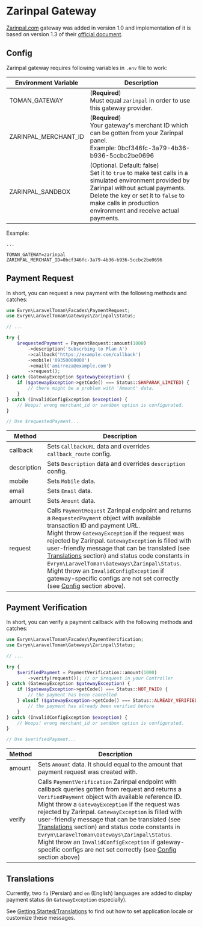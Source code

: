 # Zarinpal Gateway

[Zarinpal.com](https://www.zarinpal.com) gateway was added in version 1.0 and implementation of it is based on version 1.3 of their [official document](https://github.com/ZarinPal-Lab/Documentation-PaymentGateway/).

## Config

Zarinpal gateway requires following variables in `.env` file to work:

| Environment Variable 	| Description                                                                                                                                                                                                                                        	|
|----------------------	|----------------------------------------------------------------------------------------------------------------------------------------------------------------------------------------------------------------------------------------------------	|
| TOMAN_GATEWAY 	    | (**Required**)<br>Must equal `zarinpal` in order to use this gateway provider.                                                                            	|
| ZARINPAL_MERCHANT_ID 	| (**Required**)<br>Your gateway's merchant ID which can be gotten from your Zarinpal panel.<br>Example: 0bcf346fc-3a79-4b36-b936-5ccbc2be0696                                                                                                             	|
| ZARINPAL_SANDBOX     	| (Optional. Default: false)<br>Set it to `true` to make test calls in a simulated environment provided by Zarinpal without actual payments.<br>Delete the key or set it to `false` to make calls in production environment and receive actual payments. 	|

Example:
```dotenv
...

TOMAN_GATEWAY=zarinpal
ZARINPAL_MERCHANT_ID=0bcf346fc-3a79-4b36-b936-5ccbc2be0696
```

## Payment Request

In short, you can request a new payment with the following methods and catches:
```php
use Evryn\LaravelToman\Facades\PaymentRequest;
use Evryn\LaravelToman\Gateways\Zarinpal\Status;

// ...

try {
    $requestedPayment = PaymentRequest::amount(1000)
        ->description('Subscrbing to Plan A')
        ->callback('https://example.com/callback')
        ->mobile('09350000000')
        ->email('amirreza@example.com')
        ->request();
} catch (GatewayException $gatewayException) {
    if ($gatewayException->getCode() === Status::SHAPARAK_LIMITED) {
        // there might be a problem with 'Amount' data.
    }
} catch (InvalidConfigException $exception) {
    // Woops! wrong merchant_id or sandbox option is configurated.
}

// Use $requestedPayment...
```

| Method      	| Description                                                                                                                     	|
|-------------	|---------------------------------------------------------------------------------------------------------------------------------	|
| callback    	| Sets `CallbackURL` data and overrides `callback_route` config.                                                                  	|
| description 	| Sets `Description` data and overrides `description` config.                                                                     	|
| mobile      	| Sets `Mobile` data.                                                                                                             	|
| email       	| Sets `Email` data.                                                                                                              	|
| amount      	| Sets `Amount` data.                                                                                                             	|
| request     	| Calls `PaymentRequest` Zarinpal endpoint and returns a `RequestedPayment` object with available transaction ID and payment URL.<br>Might throw `GatewayException` if the request was rejected by Zarinpal. `GatewayException` is filled with user-friendly message that can be translated (see [Translations](#translations) section) and status code constants in `Evryn\LaravelToman\Gateways\Zarinpal\Status`.<br>Might throw an `InvalidConfigException` if gateway-specific configs are not set correctly (see [Config](#config) section above). 	|
 
 
## Payment Verification

In short, you can verify a payment callback with the following methods and catches:
```php
use Evryn\LaravelToman\Facades\PaymentVerification;
use Evryn\LaravelToman\Gateways\Zarinpal\Status;

// ...

try {
    $verifiedPayment = PaymentVerification::amount(1000)
        ->verify(request()); // or $request in your Controller
} catch (GatewayException $gatewayException) {
    if ($gatewayException->getCode() === Status::NOT_PAID) {
        // the payment has been cancelled
    } elseif ($gatewayException->getCode() === Status::ALREADY_VERIFIED) {
        // the payment has already been verified before
    }
} catch (InvalidConfigException $exception) {
    // Woops! wrong merchant_id or sandbox option is configurated.
}

// Use $verifiedPayment...
```

| Method      	| Description                                                                                                                     	|
|-------------	|---------------------------------------------------------------------------------------------------------------------------------	|
| amount      	| Sets `Amount` data. It should equal to the amount that payment request was created with.                                                                                                            	|
| verify     	| Calls `PaymentVerification` Zarinpal endpoint with callback queries gotten from request and returns a `VerifiedPayment` object with available reference ID.<br>Might throw a `GatewayException` if the request was rejected by Zarinpal. `GatewayException` is filled with user-friendly message that can be translated (see [Translations](#translations) section) and status code constants in `Evryn\LaravelToman\Gateways\Zarinpal\Status`.<br>Might throw an `InvalidConfigException` if gateway-specific configs are not set correctly (see [Config](#config) section above) 	|
 

## Translations

Currently, two `fa` (Persian) and `en` (English) languages are added to display payment status (in `GatewayException` especially).

See [Getting Started/Translations](../translations.md) to find out how to set application locale or customize these messages.
